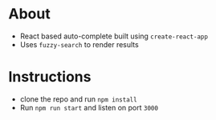 # About
- React based auto-complete built using `create-react-app`
- Uses `fuzzy-search` to render results

# Instructions
- clone the repo and run `npm install`
- Run `npm run start` and listen on port `3000`
